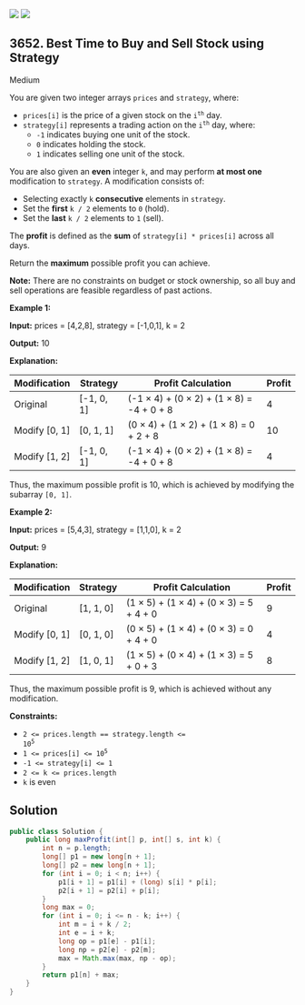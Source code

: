 [![](https://img.shields.io/github/stars/javadev/LeetCode-in-Java?label=Stars&style=flat-square)](https://github.com/javadev/LeetCode-in-Java)
[![](https://img.shields.io/github/forks/javadev/LeetCode-in-Java?label=Fork%20me%20on%20GitHub%20&style=flat-square)](https://github.com/javadev/LeetCode-in-Java/fork)

## 3652\. Best Time to Buy and Sell Stock using Strategy

Medium

You are given two integer arrays `prices` and `strategy`, where:

*   `prices[i]` is the price of a given stock on the <code>i<sup>th</sup></code> day.
*   `strategy[i]` represents a trading action on the <code>i<sup>th</sup></code> day, where:
    *   `-1` indicates buying one unit of the stock.
    *   `0` indicates holding the stock.
    *   `1` indicates selling one unit of the stock.

You are also given an **even** integer `k`, and may perform **at most one** modification to `strategy`. A modification consists of:

*   Selecting exactly `k` **consecutive** elements in `strategy`.
*   Set the **first** `k / 2` elements to `0` (hold).
*   Set the **last** `k / 2` elements to `1` (sell).

The **profit** is defined as the **sum** of `strategy[i] * prices[i]` across all days.

Return the **maximum** possible profit you can achieve.

**Note:** There are no constraints on budget or stock ownership, so all buy and sell operations are feasible regardless of past actions.

**Example 1:**

**Input:** prices = [4,2,8], strategy = [-1,0,1], k = 2

**Output:** 10

**Explanation:**

| Modification     | Strategy    | Profit Calculation                                | Profit |
|------------------|-------------|---------------------------------------------------|--------|
| Original         | [-1, 0, 1]  | (-1 × 4) + (0 × 2) + (1 × 8) = -4 + 0 + 8         | 4      |
| Modify [0, 1]    | [0, 1, 1]   | (0 × 4) + (1 × 2) + (1 × 8) = 0 + 2 + 8           | 10     |
| Modify [1, 2]    | [-1, 0, 1]  | (-1 × 4) + (0 × 2) + (1 × 8) = -4 + 0 + 8         | 4      |

Thus, the maximum possible profit is 10, which is achieved by modifying the subarray `[0, 1]`.

**Example 2:**

**Input:** prices = [5,4,3], strategy = [1,1,0], k = 2

**Output:** 9

**Explanation:**

| Modification     | Strategy   | Profit Calculation                                | Profit |
|------------------|------------|---------------------------------------------------|--------|
| Original         | [1, 1, 0]  | (1 × 5) + (1 × 4) + (0 × 3) = 5 + 4 + 0           | 9      |
| Modify [0, 1]    | [0, 1, 0]  | (0 × 5) + (1 × 4) + (0 × 3) = 0 + 4 + 0           | 4      |
| Modify [1, 2]    | [1, 0, 1]  | (1 × 5) + (0 × 4) + (1 × 3) = 5 + 0 + 3           | 8      |

Thus, the maximum possible profit is 9, which is achieved without any modification.

**Constraints:**

*   <code>2 <= prices.length == strategy.length <= 10<sup>5</sup></code>
*   <code>1 <= prices[i] <= 10<sup>5</sup></code>
*   `-1 <= strategy[i] <= 1`
*   `2 <= k <= prices.length`
*   `k` is even

## Solution

```java
public class Solution {
    public long maxProfit(int[] p, int[] s, int k) {
        int n = p.length;
        long[] p1 = new long[n + 1];
        long[] p2 = new long[n + 1];
        for (int i = 0; i < n; i++) {
            p1[i + 1] = p1[i] + (long) s[i] * p[i];
            p2[i + 1] = p2[i] + p[i];
        }
        long max = 0;
        for (int i = 0; i <= n - k; i++) {
            int m = i + k / 2;
            int e = i + k;
            long op = p1[e] - p1[i];
            long np = p2[e] - p2[m];
            max = Math.max(max, np - op);
        }
        return p1[n] + max;
    }
}
```